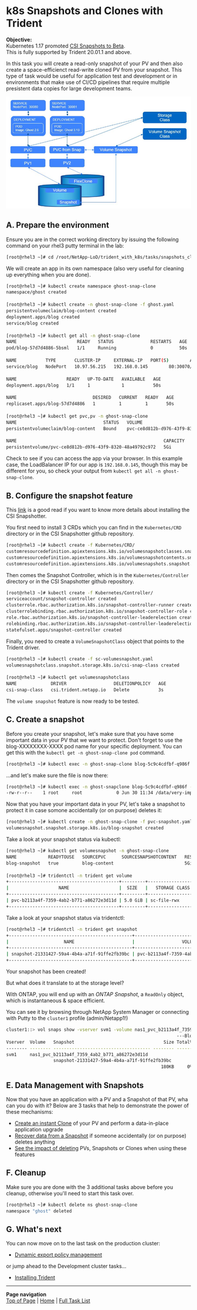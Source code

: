 # k8s Snapshots and Clones with Trident

**Objective:**  
Kubernetes 1.17 promoted [CSI Snapshots to Beta](https://kubernetes.io/blog/2019/12/09/kubernetes-1-17-feature-cis-volume-snapshot-beta/).  
This is fully supported by Trident 20.01.1 and above.

In this task you will create a read-only snapshot of your PV and then also create a space-efficienct read-write cloned PV from your snapshot.  This type of task would be useful for application test and development or in environments that make use of CI/CD pipelines that require multiple presistent data copies for large development teams.

![Snapshots & Clones](../../../images/snapshots_clones.jpg "Snapshots & Clones")

## A. Prepare the environment

Ensure you are in the correct working directory by issuing the following command on your rhel3 putty terminal in the lab:

```bash
[root@rhel3 ~]# cd /root/NetApp-LoD/trident_with_k8s/tasks/snapshots_clones/
```

We will create an app in its own namespace (also very useful for cleaning up everything when you are done).  

```bash
[root@rhel3 ~]# kubectl create namespace ghost-snap-clone
namespace/ghost created

[root@rhel3 ~]# kubectl create -n ghost-snap-clone -f ghost.yaml
persistentvolumeclaim/blog-content created
deployment.apps/blog created
service/blog created

[root@rhel3 ~]# kubectl get all -n ghost-snap-clone
NAME                       READY   STATUS              RESTARTS   AGE
pod/blog-57d7d4886-5bsml   1/1     Running             0          50s

NAME           TYPE       CLUSTER-IP     EXTERNAL-IP   PORT(S)        AGE
service/blog   NodePort   10.97.56.215   192.168.0.145        80:30070/TCP   50s

NAME                   READY   UP-TO-DATE   AVAILABLE   AGE
deployment.apps/blog   1/1     1            1           50s

NAME                             DESIRED   CURRENT   READY   AGE
replicaset.apps/blog-57d7d4886   1         1         1       50s

[root@rhel3 ~]# kubectl get pvc,pv -n ghost-snap-clone
NAME                                 STATUS   VOLUME                                     CAPACITY   ACCESS MODES   STORAGECLASS        AGE
persistentvolumeclaim/blog-content   Bound    pvc-ce8d812b-d976-43f9-8320-48a49792c972   5Gi        RWX            sc-file-rwx         4m3s

NAME                                                        CAPACITY   ACCESS MODES   RECLAIM POLICY   STATUS   CLAIM                       STORAGECLASS        REASON   AGE
persistentvolume/pvc-ce8d812b-d976-43f9-8320-48a49792c972   5Gi        RWX            Delete           Bound    ghost/blog-content          sc-file-rwx                  4m2s
```

Check to see if you can access the app via your browser.  In this example case, the LoadBalancer IP for our app is `192.168.0.145`, though this may be different for you, so check your output from `kubectl get all -n ghost-snap-clone`.

## B. Configure the snapshot feature

This [link](https://github.com/kubernetes-csi/external-snapshotter) is a good read if you want to know more details about installing the CSI Snapshotter.  

You first need to install 3 CRDs which you can find in the `Kubernetes/CRD` directory or in the CSI Snapshotter github repository.

```bash
[root@rhel3 ~]# kubectl create -f Kubernetes/CRD/
customresourcedefinition.apiextensions.k8s.io/volumesnapshotclasses.snapshot.storage.k8s.io created
customresourcedefinition.apiextensions.k8s.io/volumesnapshotcontents.snapshot.storage.k8s.io created
customresourcedefinition.apiextensions.k8s.io/volumesnapshots.snapshot.storage.k8s.io created
```

Then comes the Snapshot Controller, which is in the `Kubernetes/Controller` directory  or in the CSI Snapshotter github repository.

```bash
[root@rhel3 ~]# kubectl create -f Kubernetes/Controller/
serviceaccount/snapshot-controller created
clusterrole.rbac.authorization.k8s.io/snapshot-controller-runner created
clusterrolebinding.rbac.authorization.k8s.io/snapshot-controller-role created
role.rbac.authorization.k8s.io/snapshot-controller-leaderelection created
rolebinding.rbac.authorization.k8s.io/snapshot-controller-leaderelection created
statefulset.apps/snapshot-controller created
```

Finally, you need to create a `VolumeSnapshotClass` object that points to the Trident driver.

```bash
[root@rhel3 ~]# kubectl create -f sc-volumesnapshot.yaml
volumesnapshotclass.snapshot.storage.k8s.io/csi-snap-class created

[root@rhel3 ~]# kubectl get volumesnapshotclass
NAME             DRIVER                  DELETIONPOLICY   AGE
csi-snap-class   csi.trident.netapp.io   Delete           3s
```

The `volume snapshot` feature is now ready to be tested.  

## C. Create a snapshot

Before you create your snapshot, let's make sure that you have some important data in your PV that we want to protect.  Don't forget to use the blog-XXXXXXXX-XXXX pod name for your specific deployment.  You can get this with the `kubectl get -n ghost-snap-clone pod` command.

```bash
[root@rhel3 ~]# kubectl exec -n ghost-snap-clone blog-5c9c4cdfbf-q986f -- touch /data/very-important-file.txt
```

...and let's make sure the file is now there:
```bash
[root@rhel3 ~]# kubectl exec -n ghost-snapclone blog-5c9c4cdfbf-q986f -- ls -l /data/very-important-file.txt
-rw-r--r--    1 root     root             0 Jun 30 11:34 /data/very-important-file.txt
```

Now that you have your important data in your PV, let's take a snapshot to protect it in case somone accidentally (or on purpose) deletes it:

```bash
[root@rhel3 ~]# kubectl create -n ghost-snap-clone -f pvc-snapshot.yaml
volumesnapshot.snapshot.storage.k8s.io/blog-snapshot created
```

Take a look at your snapshot status via kubectl:

```bash
[root@rhel3 ~]# kubectl get volumesnapshot -n ghost-snap-clone
NAME            READYTOUSE   SOURCEPVC      SOURCESNAPSHOTCONTENT   RESTORESIZE   SNAPSHOTCLASS    SNAPSHOTCONTENT                                    CREATIONTIME   AGE
blog-snapshot   true         blog-content                           5Gi           csi-snap-class   snapcontent-21331427-59a4-4b4a-a71f-91ffe2fb39bc   12m            12m

[root@rhel3 ~]# tridentctl -n trident get volume
+------------------------------------------+---------+-------------------+----------+--------------------------------------+--------+---------+
|                   NAME                   |  SIZE   |   STORAGE CLASS   | PROTOCOL |             BACKEND UUID             | STATE  | MANAGED |
+------------------------------------------+---------+-------------------+----------+--------------------------------------+--------+---------+
| pvc-b2113a4f-7359-4ab2-b771-a86272e3d11d | 5.0 GiB | sc-file-rwx       | file     | bdc8ce93-2268-4820-9fc5-45a8d9dead2a | online | true    |
+------------------------------------------+---------+-------------------+----------+--------------------------------------+--------+---------+
```

Take a look at your snapshot status via tridentctl:

```bash
[root@rhel3 ~]# tridentctl -n trident get snapshot
+-----------------------------------------------+------------------------------------------+
|                     NAME                      |                  VOLUME                  |
+-----------------------------------------------+------------------------------------------+
| snapshot-21331427-59a4-4b4a-a71f-91ffe2fb39bc | pvc-b2113a4f-7359-4ab2-b771-a86272e3d11d |
+-----------------------------------------------+------------------------------------------+
```

Your snapshot has been created!  

But what does it translate to at the storage level?  

With ONTAP, you will end up with an *ONTAP Snapshot*, a `ReadOnly` object, which is instantaneous & space efficient.

You can see it by browsing through NetApp System Manager or connecting with Putty to the `cluster1` profile (admin/Netapp1!)

```bash
cluster1::> vol snaps show -vserver svm1 -volume nas1_pvc_b2113a4f_7359_4ab2_b771_a86272e3d11d
                                                                 ---Blocks---
Vserver  Volume   Snapshot                                  Size Total% Used%
-------- -------- ------------------------------------- -------- ------ -----
svm1     nas1_pvc_b2113a4f_7359_4ab2_b771_a86272e3d11d
                  snapshot-21331427-59a4-4b4a-a71f-91ffe2fb39bc
                                                           180KB     0%   18%
```
## E. Data Management with Snapshots

Now that you have an application with a PV and a Snapshot of that PV, wha can you do with it?  Below are 3 tasks that help to demonstrate the power of these mechanisms:

* [Create an instant Clone](CLONES.md) of your PV and perform a data-in-place application upgrade
* [Recover data from a Snapshot](DATA-RECOVERY.md) if someone accidentally (or on purpose) deletes anything
* [See the impact of deleting](IMPACTS.md) PVs, Snapshots or Clones when using these features

## F. Cleanup

Make sure you are done with the 3 additional tasks above before you cleanup, otherwise you'll need to start this task over.

```bash
[root@rhel3 ~]# kubectl delete ns ghost-snap-clone
namespace "ghost" deleted
```

## G. What's next

You can now move on to the last task on the production cluster:  

- [Dynamic export policy management](../dynamic_exports)  

or jump ahead to the Development cluster tasks...

- [Installing Trident](../trident_install)

---
**Page navigation**  
[Top of Page](#top) | [Home](/README.md) | [Full Task List](/README.md#prod-k8s-cluster-tasks)
